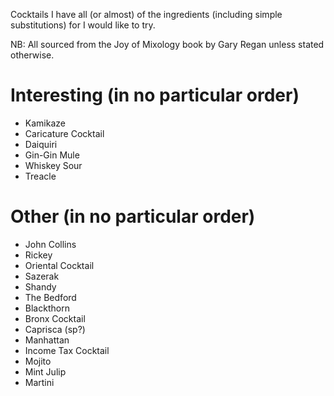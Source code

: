 Cocktails I have all (or almost) of the ingredients (including simple substitutions) for I would like to try.

NB: All sourced from the Joy of Mixology book by Gary Regan unless stated otherwise.

# Interesting (in no particular order)
- Kamikaze
- Caricature Cocktail
- Daiquiri
- Gin-Gin Mule
- Whiskey Sour
- Treacle

# Other (in no particular order)
- John Collins
- Rickey
- Oriental Cocktail
- Sazerak
- Shandy
- The Bedford
- Blackthorn
- Bronx Cocktail
- Caprisca (sp?)
- Manhattan
- Income Tax Cocktail
- Mojito
- Mint Julip
- Martini
